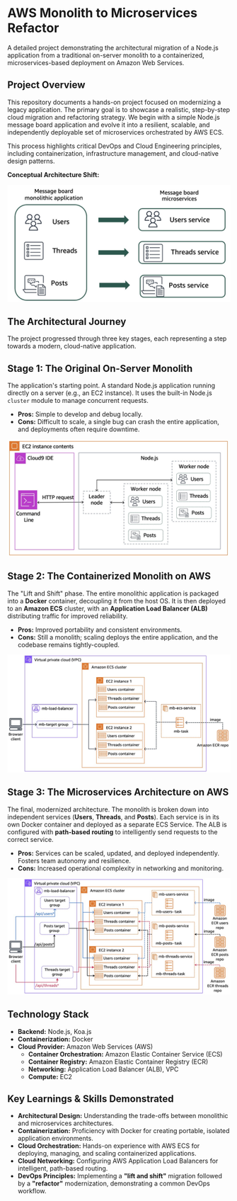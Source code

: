 # AWS Monolith to Microservices Refactor


A detailed project demonstrating the architectural migration of a Node.js application from a traditional on-server monolith to a containerized, microservices-based deployment on Amazon Web Services.

## Project Overview

This repository documents a hands-on project focused on modernizing a legacy application. The primary goal is to showcase a realistic, step-by-step cloud migration and refactoring strategy. We begin with a simple Node.js message board application and evolve it into a resilient, scalable, and independently deployable set of microservices orchestrated by AWS ECS.

This process highlights critical DevOps and Cloud Engineering principles, including containerization, infrastructure management, and cloud-native design patterns.

**Conceptual Architecture Shift:**

![Monolith vs. Microservices Architecture](images/monolith-vs-microservices-concept.jpg)



## The Architectural Journey

The project progressed through three key stages, each representing a step towards a modern, cloud-native application.

## Stage 1: The Original On-Server Monolith

The application's starting point. A standard Node.js application running directly on a server (e.g., an EC2 instance). It uses the built-in Node.js `cluster` module to manage concurrent requests.

* **Pros:** Simple to develop and debug locally.
* **Cons:** Difficult to scale, a single bug can crash the entire application, and deployments often require downtime.


![Original Monolithic Architecture on Server](images/original-monolith-architecture.jpg)

## Stage 2: The Containerized Monolith on AWS

The "Lift and Shift" phase. The entire monolithic application is packaged into a **Docker** container, decoupling it from the host OS. It is then deployed to an **Amazon ECS** cluster, with an **Application Load Balancer (ALB)** distributing traffic for improved reliability.

* **Pros:** Improved portability and consistent environments.
* **Cons:** Still a monolith; scaling deploys the entire application, and the codebase remains tightly-coupled.


![Containerized Monolith on AWS ECS](images/containerized-monolith-on-aws.jpg)

## Stage 3: The Microservices Architecture on AWS

The final, modernized architecture. The monolith is broken down into independent services (**Users**, **Threads**, and **Posts**). Each service is in its own Docker container and deployed as a separate ECS Service. The ALB is configured with **path-based routing** to intelligently send requests to the correct service.

* **Pros:** Services can be scaled, updated, and deployed independently. Fosters team autonomy and resilience.
* **Cons:** Increased operational complexity in networking and monitoring.


![Microservices Architecture on AWS ECS](images/microservices-architecture-on-aws.jpg)



## Technology Stack

* **Backend:** Node.js, Koa.js
* **Containerization:** Docker
* **Cloud Provider:** Amazon Web Services (AWS)
    * **Container Orchestration:** Amazon Elastic Container Service (ECS)
    * **Container Registry:** Amazon Elastic Container Registry (ECR)
    * **Networking:** Application Load Balancer (ALB), VPC
    * **Compute:** EC2



## Key Learnings & Skills Demonstrated

* **Architectural Design:** Understanding the trade-offs between monolithic and microservices architectures.
* **Containerization:** Proficiency with Docker for creating portable, isolated application environments.
* **Cloud Orchestration:** Hands-on experience with AWS ECS for deploying, managing, and scaling containerized applications.
* **Cloud Networking:** Configuring AWS Application Load Balancers for intelligent, path-based routing.
* **DevOps Principles:** Implementing a **"lift and shift"** migration followed by a **"refactor"** modernization, demonstrating a common DevOps workflow.